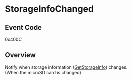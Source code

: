# StorageInfoChanged

## Event Code

0x400C

## Overview

Notify when storage information ([GetStorageInfo](../operation/0x1005_GetStorageInfo.md)) changes.<BR>(When the microSD card is changed)
